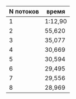 
N потоков|время
---------|-----
1        |1:12,90
2        |55,620
3        |35,077
4        |30,669
5        |30,594
6        |29,495
7        |29,556
8        |28,969